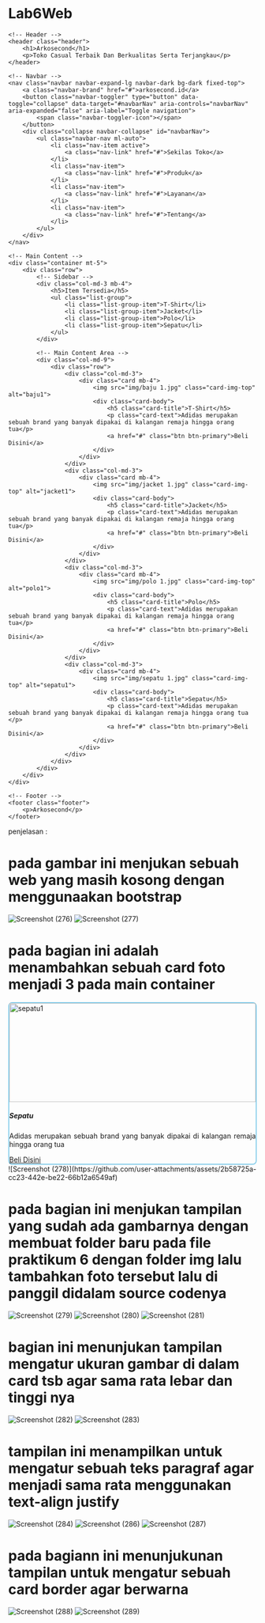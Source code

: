 # Lab6Web
<!DOCTYPE html>
<html lang="en">
<head>
    <meta charset="UTF-8">
    <meta name="viewport" content="width=device-width, initial-scale=1.0">
    <title>Arkosecond.id</title>
    <link rel="stylesheet" href="https://stackpath.bootstrapcdn.com/bootstrap/4.4.1/css/bootstrap.min.css" />
    <script src="https://code.jquery-3.4.1.slim.min.js"></script>
    <script src="https://cdn.jsdelivr.net/npm/popper.js@1.16.0/dist/umd/popper.min.js"></script>
    <script src="https://stackpath.bootstrapcdn.com/bootstrap/4.4.1/js/bootstrap.min.js"></script>
    <style>
        body {
            padding-top: 56px;
        }
        .header, .footer {
            background-color: #f8f9fa;
            padding: 20px;
            text-align: center;
        }
        .footer {
            margin-top: 20px;
        }
        .card-img-top {
            width: 100%; 
            height: 200px; 
            object-fit: cover; 
        }
        .card-body p {
            text-align: justify;
        }
        .card {
        border: 2px solid #87ceeb; 
        border-radius: 8px;
        }
    </style>
</head>
<body>

    <!-- Header -->
    <header class="header">
        <h1>Arkosecond</h1>
        <p>Toko Casual Terbaik Dan Berkualitas Serta Terjangkau</p>
    </header>

    <!-- Navbar -->
    <nav class="navbar navbar-expand-lg navbar-dark bg-dark fixed-top">
        <a class="navbar-brand" href="#">arkosecond.id</a>
        <button class="navbar-toggler" type="button" data-toggle="collapse" data-target="#navbarNav" aria-controls="navbarNav" aria-expanded="false" aria-label="Toggle navigation">
            <span class="navbar-toggler-icon"></span>
        </button>
        <div class="collapse navbar-collapse" id="navbarNav">
            <ul class="navbar-nav ml-auto">
                <li class="nav-item active">
                    <a class="nav-link" href="#">Sekilas Toko</a>
                </li>
                <li class="nav-item">
                    <a class="nav-link" href="#">Produk</a>
                </li>
                <li class="nav-item">
                    <a class="nav-link" href="#">Layanan</a>
                </li>
                <li class="nav-item">
                    <a class="nav-link" href="#">Tentang</a>
                </li>
            </ul>
        </div>
    </nav>

    <!-- Main Content -->
    <div class="container mt-5">
        <div class="row">
            <!-- Sidebar -->
            <div class="col-md-3 mb-4">
                <h5>Item Tersedia</h5>
                <ul class="list-group">
                    <li class="list-group-item">T-Shirt</li>
                    <li class="list-group-item">Jacket</li>
                    <li class="list-group-item">Polo</li>
                    <li class="list-group-item">Sepatu</li>
                </ul>
            </div>

            <!-- Main Content Area -->
            <div class="col-md-9">
                <div class="row">
                    <div class="col-md-3">
                        <div class="card mb-4">
                            <img src="img/baju 1.jpg" class="card-img-top" alt="baju1">
                            <div class="card-body">
                                <h5 class="card-title">T-Shirt</h5>
                                <p class="card-text">Adidas merupakan sebuah brand yang banyak dipakai di kalangan remaja hingga orang tua</p>
                                <a href="#" class="btn btn-primary">Beli Disini</a>
                            </div>
                        </div>
                    </div>
                    <div class="col-md-3">
                        <div class="card mb-4">
                            <img src="img/jacket 1.jpg" class="card-img-top" alt="jacket1">
                            <div class="card-body">
                                <h5 class="card-title">Jacket</h5>
                                <p class="card-text">Adidas merupakan sebuah brand yang banyak dipakai di kalangan remaja hingga orang tua</p>
                                <a href="#" class="btn btn-primary">Beli Disini</a>
                            </div>
                        </div>
                    </div>
                    <div class="col-md-3">
                        <div class="card mb-4">
                            <img src="img/polo 1.jpg" class="card-img-top" alt="polo1">
                            <div class="card-body">
                                <h5 class="card-title">Polo</h5>
                                <p class="card-text">Adidas merupakan sebuah brand yang banyak dipakai di kalangan remaja hingga orang tua</p>
                                <a href="#" class="btn btn-primary">Beli Disini</a>
                            </div>
                        </div>
                    </div>
                    <div class="col-md-3">
                        <div class="card mb-4">
                            <img src="img/sepatu 1.jpg" class="card-img-top" alt="sepatu1">
                            <div class="card-body">
                                <h5 class="card-title">Sepatu</h5>
                                <p class="card-text">Adidas merupakan sebuah brand yang banyak dipakai di kalangan remaja hingga orang tua </p>
                                <a href="#" class="btn btn-primary">Beli Disini</a>
                            </div>
                        </div>
                    </div>
                </div>
            </div>
        </div>
    </div>

    <!-- Footer -->
    <footer class="footer">
        <p>Arkosecond</p>
    </footer>
</body>
</html>

penjelasan :
# pada gambar ini menjukan sebuah web yang masih kosong dengan menggunaakan bootstrap
![Screenshot (276)](https://github.com/user-attachments/assets/e8c4567e-b639-4718-8aa2-f617fc3919dd)
![Screenshot (277)](https://github.com/user-attachments/assets/8e9287b8-c9ce-4fc4-9415-2f5d8bba57c9)
# pada bagian ini adalah menambahkan sebuah card foto menjadi 3 pada main container
<div class="col-md-3">
                        <div class="card mb-4">
                            <img src="img/sepatu 1.jpg" class="card-img-top" alt="sepatu1">
                            <div class="card-body">
                                <h5 class="card-title">Sepatu</h5>
                                <p class="card-text">Adidas merupakan sebuah brand yang banyak dipakai di kalangan remaja hingga orang tua </p>
                                <a href="#" class="btn btn-primary">Beli Disini</a>
                            </div>
                        </div>
                    </div>
![Screenshot (278)](https://github.com/user-attachments/assets/2b58725a-cc23-442e-be22-66b12a6549af)

# pada bagian ini menjukan tampilan yang sudah ada gambarnya dengan membuat folder baru pada file praktikum 6 dengan folder img lalu tambahkan foto tersebut lalu di panggil didalam source codenya
![Screenshot (279)](https://github.com/user-attachments/assets/bb343889-5c97-410e-8077-cd55b188e656)
![Screenshot (280)](https://github.com/user-attachments/assets/dac6b4bc-6290-40d1-9336-a9e11a991ee4)
![Screenshot (281)](https://github.com/user-attachments/assets/bbc51da6-7af2-4153-90fb-66894f17f451)

# bagian ini menunjukan tampilan mengatur ukuran gambar di dalam card tsb agar sama rata lebar dan tinggi nya
![Screenshot (282)](https://github.com/user-attachments/assets/98e0e125-7ed2-485e-873e-4fd8503a70fe)
![Screenshot (283)](https://github.com/user-attachments/assets/e326d691-486e-458d-80fb-5501ba23bb70)

# tampilan ini menampilkan untuk mengatur sebuah teks paragraf agar menjadi sama rata menggunakan text-align justify
![Screenshot (284)](https://github.com/user-attachments/assets/74e6c0cc-e15d-446c-b7f1-2d8326dc6bc4)
![Screenshot (286)](https://github.com/user-attachments/assets/a4f5b81f-bfa9-4ec5-859c-15b0c2d92ca7)
![Screenshot (287)](https://github.com/user-attachments/assets/fa4dcbc5-d11a-4ccb-8a71-a108b4a41dab)

# pada bagiann ini menunjukunan tampilan untuk mengatur sebuah card border agar  berwarna
![Screenshot (288)](https://github.com/user-attachments/assets/e330df4e-2a5a-46f5-a030-4e88fcc9d17e)
![Screenshot (289)](https://github.com/user-attachments/assets/a7c15c2a-d620-4f62-9636-7252983513a1)
